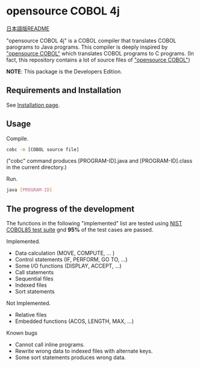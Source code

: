 # opensource COBOL 4j

[日本語版README](https://github.com/opensourcecobol/opensourcecobol4j/blob/develop/README_JP.md)

"opensource COBOL 4j" is a COBOL compiler that translates COBOL parograms to Java programs.
This compiler is deeply inspired by ["opensource COBOL"](https://github.com/opensourcecobol/opensource-cobol) which translates COBOL programs to C programs.
(In fact, this repository contains a lot of source files of ["opensource COBOL"](https://github.com/opensourcecobol/opensource-cobol))

**NOTE**: This package is the Developers Edition.

## Requirements and Installation

See [Installation page](https://github.com/opensourcecobol/opensourcecobol4j/wiki/Installation).

## Usage

Compile.
```bash
cobc -m [COBOL source file]
```
("cobc" command produces [PROGRAM-ID].java and [PROGRAM-ID].class in the current directory.)

Run.
```bash
java [PROGRAM-ID]
```

## The progress of the development

The functions in the following "implemented" list are tested using [NIST COBOL85 test suite](https://www.itl.nist.gov/div897/ctg/cobol_form.htm)
gnd **95%** of the test cases are passed.

Implemented.

* Data calculation (MOVE, COMPUTE, ... )
* Control statements (IF, PERFORM, GO TO, ...)
* Some I/O functions (DISPLAY, ACCEPT, ...)
* Call statements
* Sequential files
* Indexed files
* Sort statements

Not Implemented.

* Relative files
* Embedded functions (ACOS, LENGTH, MAX, ...)

Known bugs

* Cannot call inline programs.
* Rewrite wrong data to indexed files with alternate keys.
* Some sort statements produces wrong data.
